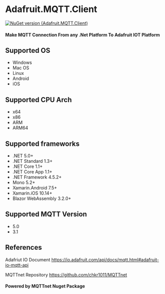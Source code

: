 # Adafruit.MQTT.Client
[![NuGet version (Adafruit.MQTT.Client)](https://img.shields.io/nuget/v/Adafruit.MQTT.Client?style=for-the-badge)](https://www.nuget.org/packages/Adafruit.MQTT.Client/)

#### Make MQTT Connection From any .Net Platform To Adafruit IOT Platform

## Supported OS
* Windows
* Mac OS
* Linux
* Android
* iOS

## Supported CPU Arch
* x64
* x86
* ARM
* ARM64

## Supported frameworks
* .NET 5.0+
* .NET Standard 1.3+
* .NET Core 1.1+
* .NET Core App 1.1+
* .NET Framework 4.5.2+
* Mono 5.2+
* Xamarin.Android 7.5+
* Xamarin.iOS 10.14+
* Blazor WebAssembly 3.2.0+

## Supported MQTT Version
* 5.0
* 3.1

## References
Adafriut IO Document https://io.adafruit.com/api/docs/mqtt.html#adafruit-io-mqtt-api

MQTTnet Repository https://github.com/chkr1011/MQTTnet

#### Powered by MQTTnet Nuget Package
